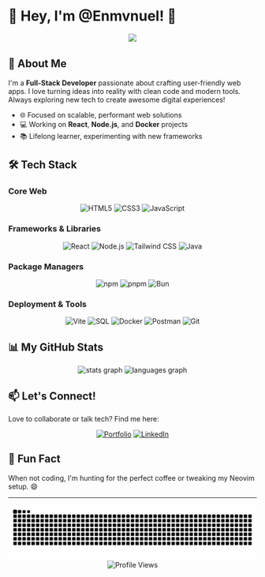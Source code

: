 # 👋 Hey, I'm @Enmvnuel! 🚀

<div align="center">
  <img src="https://readme-typing-svg.herokuapp.com/?lines=Full-Stack+Enthusiast;Crafting+Awesome+Web+Experiences;Always+Exploring+New+Tech&font=Fira%20Code&center=true&width=440&height=45&color=7437be&vCenter=true&size=22">
</div>

## 🌟 About Me

I'm a **Full-Stack Developer** passionate about crafting user-friendly web apps. I love turning ideas into reality with clean code and modern tools. Always exploring new tech to create awesome digital experiences!

- 🌐 Focused on scalable, performant web solutions
- 💻 Working on **React**, **Node.js**, and **Docker** projects
- 📚 Lifelong learner, experimenting with new frameworks

## 🛠️ Tech Stack

### Core Web
<div align="center">
  <img src="https://img.shields.io/badge/HTML5-E34F26?style=for-the-badge&logo=html5&logoColor=white" alt="HTML5" />
  <img src="https://img.shields.io/badge/CSS3-1572B6?style=for-the-badge&logo=css3&logoColor=white" alt="CSS3" />
  <img src="https://img.shields.io/badge/JavaScript-F7DF1E?style=for-the-badge&logo=javascript&logoColor=black" alt="JavaScript" />
</div>

### Frameworks & Libraries
<div align="center">
  <img src="https://img.shields.io/badge/React-61DAFB?style=for-the-badge&logo=react&logoColor=black" alt="React" />
  <img src="https://img.shields.io/badge/Node.js-339933?style=for-the-badge&logo=nodedotjs&logoColor=white" alt="Node.js" />
  <img src="https://img.shields.io/badge/Tailwind_CSS-38B2AC?style=for-the-badge&logo=tailwind-css&logoColor=white" alt="Tailwind CSS" />
  <img src="https://img.shields.io/badge/java-%23ED8B00.svg?style=for-the-badge&logo=openjdk&logoColor=white" alt="Java" />
</div>

### Package Managers
<div align="center">
  <img src="https://img.shields.io/badge/npm-CB3837?style=for-the-badge&logo=npm&logoColor=white" alt="npm" />
  <img src="https://img.shields.io/badge/pnpm-F69220?style=for-the-badge&logo=pnpm&logoColor=white" alt="pnpm" />
  <img src="https://img.shields.io/badge/Bun-000000?style=for-the-badge&logo=bun&logoColor=white" alt="Bun" />
</div>

### Deployment & Tools
<div align="center">
  <img src="https://img.shields.io/badge/Vite-646CFF?style=for-the-badge&logo=vite&logoColor=white" alt="Vite" />
  <img src="https://img.shields.io/badge/SQL-4479A1?style=for-the-badge&logo=postgresql&logoColor=white" alt="SQL" />
  <img src="https://img.shields.io/badge/Docker-2496ED?style=for-the-badge&logo=docker&logoColor=white" alt="Docker" />
  <img src="https://img.shields.io/badge/Postman-FF6C37?style=for-the-badge&logo=postman&logoColor=white" alt="Postman" />
  <img src="https://img.shields.io/badge/Git-F05032?style=for-the-badge&logo=git&logoColor=white" alt="Git" />
</div>

## 📊 My GitHub Stats

<div align="center">
  <img src="https://github-readme-stats.vercel.app/api?username=Enmvnuel&hide_title=false&hide_rank=true&show_icons=true&include_all_commits=false&count_private=true&disable_animations=false&theme=midnight-purple&locale=en&hide_border=false&order=1" height="150" alt="stats graph" />
  <img src="https://github-readme-stats.vercel.app/api/top-langs?username=Enmvnuel&locale=en&hide_title=false&layout=compact&card_width=320&langs_count=6&theme=midnight-purple&hide_border=false&order=2" height="150" alt="languages graph" />
</div>

<!--## 🌟 Featured Projects

Here are a couple of projects I'm proud of:

- 🔍 **BuscandoPersonas.org**  
  A professional investigation service platform with a sleek, responsive design.  
  - Built with **React**, **Tailwind CSS**, and **Vite** for a fast, modern frontend  
  - Multi-language support for global accessibility  
  - Integrated with APIs for seamless data handling  
  - Deployed with **Docker** for easy scalability  
  [Check it out!](https://github.com/Enmvnuel/BuscandoPersonas)
-->

## 📫 Let's Connect!

Love to collaborate or talk tech? Find me here:

<div align="center">
  <a href="https://portfolio-enmvnuel-projects.vercel.app/"><img src="https://img.shields.io/badge/Portfolio-255E63?style=for-the-badge&logo=About.me&logoColor=white" alt="Portfolio" /></a>
  <a href="https://www.linkedin.com/in/cristopher-arias-p/"><img src="https://img.shields.io/badge/linkedin-%230077B5.svg?style=for-the-badge&logo=linkedin&logoColor=white" alt="LinkedIn" /></a>
</div>

## 🎉 Fun Fact

When not coding, I'm hunting for the perfect coffee or tweaking my Neovim setup. 😄

---

<div align="center">
  <img src="https://raw.githubusercontent.com/Enmvnuel/Enmvnuel/output/github-contribution-grid-snake.svg" alt="Snake animation" />
</div>
<div align="center">
  <img src="https://komarev.com/ghpvc/?username=Enmvnuel&color=blueviolet&style=flat-square&label=Profile+Views" alt="Profile Views" />
</div>

